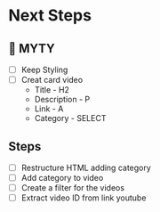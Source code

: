 # Next Steps

## 📌 MYTY
- [ ] Keep Styling
- [ ] Creat card video
    * Title - H2
    * Description - P
    * Link - A
    * Category - SELECT

## Steps
- [ ] Restructure HTML adding category 
- [ ] Add category to video 
- [ ] Create a filter for the videos 
- [ ] Extract video ID from link youtube 
